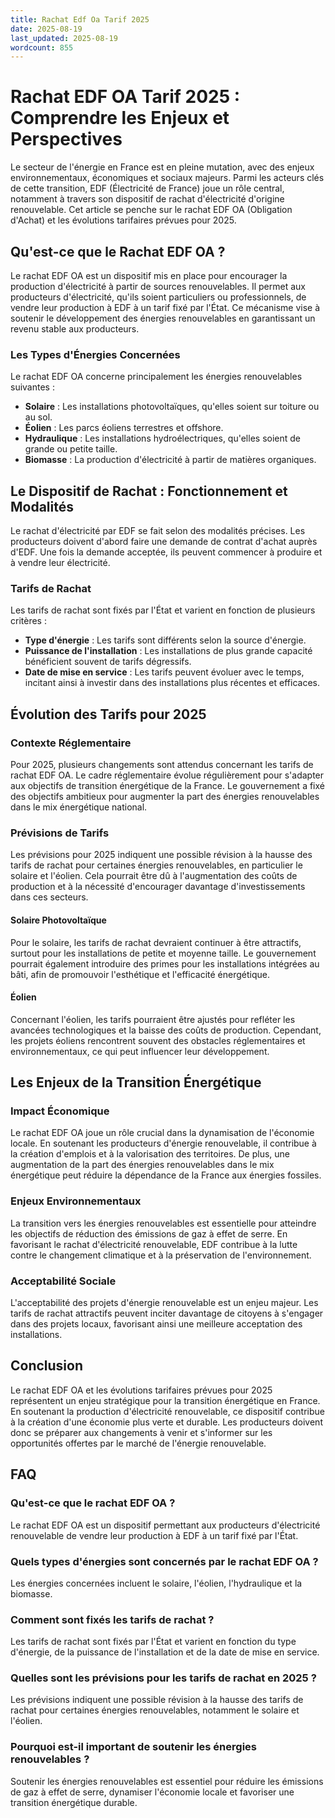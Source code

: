 ```yaml
---
title: Rachat Edf Oa Tarif 2025
date: 2025-08-19
last_updated: 2025-08-19
wordcount: 855
---
```


# Rachat EDF OA Tarif 2025 : Comprendre les Enjeux et Perspectives

Le secteur de l'énergie en France est en pleine mutation, avec des enjeux environnementaux, économiques et sociaux majeurs. Parmi les acteurs clés de cette transition, EDF (Électricité de France) joue un rôle central, notamment à travers son dispositif de rachat d'électricité d'origine renouvelable. Cet article se penche sur le rachat EDF OA (Obligation d'Achat) et les évolutions tarifaires prévues pour 2025.

## Qu'est-ce que le Rachat EDF OA ?

Le rachat EDF OA est un dispositif mis en place pour encourager la production d'électricité à partir de sources renouvelables. Il permet aux producteurs d'électricité, qu'ils soient particuliers ou professionnels, de vendre leur production à EDF à un tarif fixé par l'État. Ce mécanisme vise à soutenir le développement des énergies renouvelables en garantissant un revenu stable aux producteurs.

### Les Types d'Énergies Concernées

Le rachat EDF OA concerne principalement les énergies renouvelables suivantes :

- **Solaire** : Les installations photovoltaïques, qu'elles soient sur toiture ou au sol.
- **Éolien** : Les parcs éoliens terrestres et offshore.
- **Hydraulique** : Les installations hydroélectriques, qu'elles soient de grande ou petite taille.
- **Biomasse** : La production d'électricité à partir de matières organiques.

## Le Dispositif de Rachat : Fonctionnement et Modalités

Le rachat d'électricité par EDF se fait selon des modalités précises. Les producteurs doivent d'abord faire une demande de contrat d'achat auprès d'EDF. Une fois la demande acceptée, ils peuvent commencer à produire et à vendre leur électricité.

### Tarifs de Rachat

Les tarifs de rachat sont fixés par l'État et varient en fonction de plusieurs critères :

- **Type d'énergie** : Les tarifs sont différents selon la source d'énergie.
- **Puissance de l'installation** : Les installations de plus grande capacité bénéficient souvent de tarifs dégressifs.
- **Date de mise en service** : Les tarifs peuvent évoluer avec le temps, incitant ainsi à investir dans des installations plus récentes et efficaces.

## Évolution des Tarifs pour 2025

### Contexte Réglementaire

Pour 2025, plusieurs changements sont attendus concernant les tarifs de rachat EDF OA. Le cadre réglementaire évolue régulièrement pour s'adapter aux objectifs de transition énergétique de la France. Le gouvernement a fixé des objectifs ambitieux pour augmenter la part des énergies renouvelables dans le mix énergétique national.

### Prévisions de Tarifs

Les prévisions pour 2025 indiquent une possible révision à la hausse des tarifs de rachat pour certaines énergies renouvelables, en particulier le solaire et l'éolien. Cela pourrait être dû à l'augmentation des coûts de production et à la nécessité d'encourager davantage d'investissements dans ces secteurs.

#### Solaire Photovoltaïque

Pour le solaire, les tarifs de rachat devraient continuer à être attractifs, surtout pour les installations de petite et moyenne taille. Le gouvernement pourrait également introduire des primes pour les installations intégrées au bâti, afin de promouvoir l'esthétique et l'efficacité énergétique.

#### Éolien

Concernant l'éolien, les tarifs pourraient être ajustés pour refléter les avancées technologiques et la baisse des coûts de production. Cependant, les projets éoliens rencontrent souvent des obstacles réglementaires et environnementaux, ce qui peut influencer leur développement.

## Les Enjeux de la Transition Énergétique

### Impact Économique

Le rachat EDF OA joue un rôle crucial dans la dynamisation de l'économie locale. En soutenant les producteurs d'énergie renouvelable, il contribue à la création d'emplois et à la valorisation des territoires. De plus, une augmentation de la part des énergies renouvelables dans le mix énergétique peut réduire la dépendance de la France aux énergies fossiles.

### Enjeux Environnementaux

La transition vers les énergies renouvelables est essentielle pour atteindre les objectifs de réduction des émissions de gaz à effet de serre. En favorisant le rachat d'électricité renouvelable, EDF contribue à la lutte contre le changement climatique et à la préservation de l'environnement.

### Acceptabilité Sociale

L'acceptabilité des projets d'énergie renouvelable est un enjeu majeur. Les tarifs de rachat attractifs peuvent inciter davantage de citoyens à s'engager dans des projets locaux, favorisant ainsi une meilleure acceptation des installations.

## Conclusion

Le rachat EDF OA et les évolutions tarifaires prévues pour 2025 représentent un enjeu stratégique pour la transition énergétique en France. En soutenant la production d'électricité renouvelable, ce dispositif contribue à la création d'une économie plus verte et durable. Les producteurs doivent donc se préparer aux changements à venir et s'informer sur les opportunités offertes par le marché de l'énergie renouvelable.

## FAQ

### Qu'est-ce que le rachat EDF OA ?

Le rachat EDF OA est un dispositif permettant aux producteurs d'électricité renouvelable de vendre leur production à EDF à un tarif fixé par l'État.

### Quels types d'énergies sont concernés par le rachat EDF OA ?

Les énergies concernées incluent le solaire, l'éolien, l'hydraulique et la biomasse.

### Comment sont fixés les tarifs de rachat ?

Les tarifs de rachat sont fixés par l'État et varient en fonction du type d'énergie, de la puissance de l'installation et de la date de mise en service.

### Quelles sont les prévisions pour les tarifs de rachat en 2025 ?

Les prévisions indiquent une possible révision à la hausse des tarifs de rachat pour certaines énergies renouvelables, notamment le solaire et l'éolien.

### Pourquoi est-il important de soutenir les énergies renouvelables ?

Soutenir les énergies renouvelables est essentiel pour réduire les émissions de gaz à effet de serre, dynamiser l'économie locale et favoriser une transition énergétique durable.